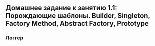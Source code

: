## Домашнее задание к занятию 1.1: Порождающие шаблоны. Builder, Singleton, Factory Method, Abstract Factory, Prototype


### Логгер